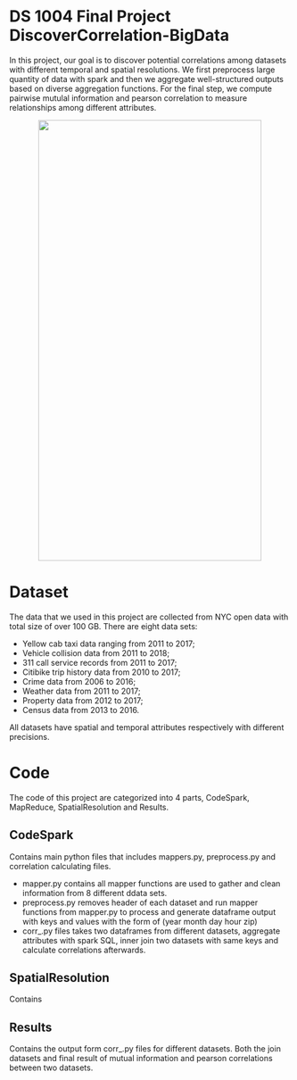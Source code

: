 # DS 1004 Final Project DiscoverCorrelation-BigData

In this project, our goal is to discover potential correlations among datasets with different temporal and spatial resolutions. We first preprocess large quantity of data with spark and then we aggregate well-structured outputs based on diverse aggregation functions. For the final step, we compute pairwise mutulal information and pearson correlation to measure relationships among different attributes. 

<p align="center">
<img src="https://user-images.githubusercontent.com/31422339/39962837-e5913c98-5628-11e8-814a-f49129e398ad.jpeg" width="400" height="790">

# Dataset

The data that we used in this project are collected from NYC open data with total size of over 100 GB. There are eight data sets: 

- Yellow cab taxi data ranging from 2011 to 2017; 
- Vehicle collision data from 2011 to 2018; 
- 311 call service records from 2011 to 2017; 
- Citibike trip history data from 2010 to 2017; 
- Crime data from 2006 to 2016; 
- Weather data from 2011 to 2017; 
- Property data from 2012 to 2017; 
- Census data from 2013 to 2016. 

All datasets have spatial and temporal attributes respectively with different precisions. 

# Code
The code of this project are categorized into 4 parts, CodeSpark, MapReduce, SpatialResolution and Results.

## CodeSpark

Contains main python files that includes mappers.py, preprocess.py and correlation calculating files. 
- mapper.py contains all mapper functions are used to gather and clean information from 8 different ddata sets. 
- preprocess.py removes header of each dataset and run mapper functions from mapper.py to process and generate dataframe output with keys and values with the form of (year month day hour zip)
- corr_.py files takes two dataframes from different datasets, aggregate attributes with spark SQL, inner join two datasets with same keys and calculate correlations afterwards. 

## SpatialResolution

Contains 

## Results 

Contains the output form corr_.py files for different datasets. Both the join datasets and final result of mutual information and pearson correlations between two datasets. 
